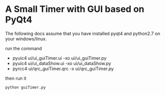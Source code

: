 A Small Timer with GUI based on PyQt4
=====================================

The following docs assume that you have installed pyqt4 and python2.7 on your windows/linux.

run the command

* pyuic4 ui/ui\_guiTimer.ui -xo ui/ui\_guiTimer.py
* pyuic4 ui/ui\_dataShow.ui -xo ui/ui\_dataShow.py
* pyrcc4 ui/qrc\_guiTimer.qrc -x ui/qrc\_guiTimer.py

then run it

`python guiTimer.py`
